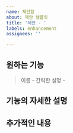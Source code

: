 ```yaml
---
name: 제안함
about: 제안 템플릿
title: '제안 - '
labels: enhancement
assignees: ''

---
```


## 원하는 기능
> 이름 - 
> 간략한 설명 - 

## 기능의 자세한 설명
> 

## 추가적인 내용
>
